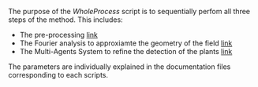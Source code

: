 The purpose of the *WholeProcess* script is to sequentially perfom all three steps of the method. 
This includes:
- The pre-processing [link](https://github.com/LittleCoinCoin/Plant_Counting/blob/Pre-Release/Documentation/Pre-Treatments/Process_image_for_FT.md)
- The Fourier analysis to approxiamte the geometry of the field [link](https://github.com/LittleCoinCoin/Plant_Counting/blob/Pre-Release/Documentation/Fourier/FrequencyAnalysis.md)
- The Multi-Agents System to refine the detection of the plants [link](https://github.com/LittleCoinCoin/Plant_Counting/blob/Pre-Release/Documentation/MAS/Multi_Images_Simulation_v12bis.md)

The parameters are individually explained in the documentation files corresponding to each scripts.
